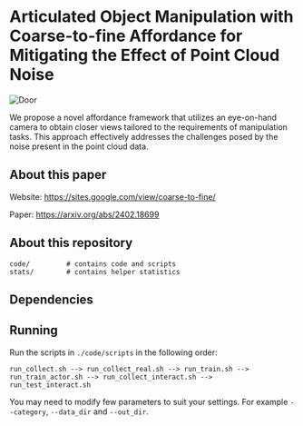 # Articulated Object Manipulation with Coarse-to-fine Affordance for Mitigating the Effect of Point Cloud Noise

![Door](./images/Door.gif)

We propose a novel affordance framework that utilizes an eye-on-hand camera to obtain closer views tailored to the requirements of manipulation tasks. This approach effectively addresses the challenges posed by the noise present in the point cloud data.

## About this paper

Website: https://sites.google.com/view/coarse-to-fine/

Paper: https://arxiv.org/abs/2402.18699

## About this repository

```
code/         # contains code and scripts
stats/        # contains helper statistics
```

## Dependencies



## Running

Run the scripts in `./code/scripts` in the following order:

```
run_collect.sh --> run_collect_real.sh --> run_train.sh --> run_train_actor.sh --> run_collect_interact.sh --> run_test_interact.sh
```

You may need to modify few parameters to suit your settings. For example `--category`, `--data_dir` and `--out_dir`.
